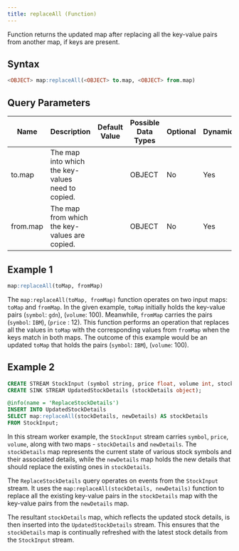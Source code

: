 ```yaml
---
title: replaceAll (Function)
---
```


Function returns the updated map after replacing all the key-value pairs from another map, if keys are present.

## Syntax

```sql
<OBJECT> map:replaceAll(<OBJECT> to.map, <OBJECT> from.map)
```

## Query Parameters

| Name     | Description   | Default Value | Possible Data Types | Optional | Dynamic |
|----------|---------------|---------------|---------------------|----------|---------|
| to.map   | The map into which the key-values need to copied. |       | OBJECT | No | Yes |
| from.map | The map from which the key-values are copied.  |         | OBJECT | No | Yes |

## Example 1

```sql
map:replaceAll(toMap, fromMap)
```

The `map:replaceAll(toMap, fromMap)` function operates on two input maps: `toMap` and `fromMap`. In the given example, `toMap` initially holds the key-value pairs (`symbol`: `gdn`), (`volume`: 100). Meanwhile, `fromMap` carries the pairs (`symbol`: `IBM`), (`price` : 12). This function performs an operation that replaces all the values in `toMap` with the corresponding values from `fromMap` when the keys match in both maps. The outcome of this example would be an updated `toMap` that holds the pairs (`symbol`: `IBM`), (`volume`: 100).

## Example 2

```sql
CREATE STREAM StockInput (symbol string, price float, volume int, stockDetails object, newDetails object);
CREATE SINK STREAM UpdatedStockDetails (stockDetails object);

@info(name = 'ReplaceStockDetails')
INSERT INTO UpdatedStockDetails
SELECT map:replaceAll(stockDetails, newDetails) AS stockDetails
FROM StockInput;
```

In this stream worker example, the `StockInput` stream carries `symbol`, `price`, `volume`, along with two maps - `stockDetails` and `newDetails`. The `stockDetails` map represents the current state of various stock symbols and their associated details, while the `newDetails` map holds the new details that should replace the existing ones in `stockDetails`.

The `ReplaceStockDetails` query operates on events from the `StockInput` stream. It uses the `map:replaceAll(stockDetails, newDetails)` function to replace all the existing key-value pairs in the `stockDetails` map with the key-value pairs from the `newDetails` map.

The resultant `stockDetails` map, which reflects the updated stock details, is then inserted into the `UpdatedStockDetails` stream. This ensures that the `stockDetails` map is continually refreshed with the latest stock details from the `StockInput` stream.
